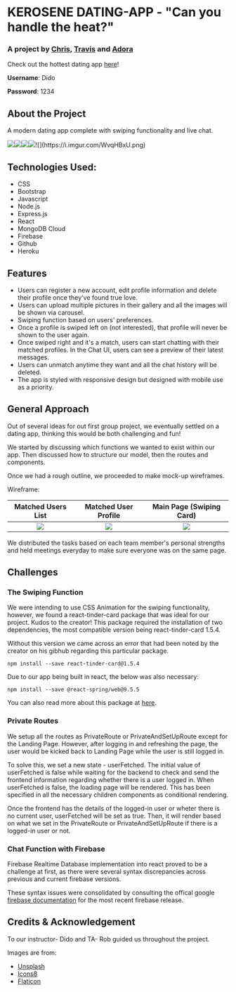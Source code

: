 # KEROSENE DATING-APP - "Can you handle the heat?"
### A project by [Chris](https://github.com/ChristopherHendrickson), [Travis](https://github.com/Travis-Esselink) and [Adora](https://github.com/AdoraWyne)

Check out the hottest dating app [here](https://kerosene.onrender.com/)!

**Username**: Dido

**Password**: 1234

## About the Project
A modern dating app complete with swiping functionality and live chat.

![](https://i.imgur.com/2FtPmvm.png)![](https://i.imgur.com/WvqHBxU.png)![](https://i.imgur.com/DxEA46Y.png)![]([https://i.imgur.com/WvqHBxU.png](https://i.imgur.com/DxEA46Y.png))![](https://i.imgur.com/WvqHBxU.png)

## Technologies Used:
* CSS
* Bootstrap
* Javascript
* Node.js
* Express.js
* React
* MongoDB Cloud
* Firebase
* Github
* Heroku

## Features
* Users can register a new account, edit profile information and delete their profile once they've found true love. 
* Users can upload multiple pictures in their gallery and all the images will be shown via carousel.
* Swiping function based on users' preferences.
* Once a profile is swiped left on (not interested), that profile will never be shown to the user again.
* Once swiped right and it's a match, users can start chatting with their matched profiles. In the Chat UI, users can see a preview of their latest messages.
* Users can unmatch anytime they want and all the chat history will be deleted. 
* The app is styled with responsive design but designed with mobile use as a priority.

## General Approach
Out of several ideas for out first group project, we eventually settled on a dating app, thinking this would be both challenging and fun!

We started by discussing which functions we wanted to exist within our app. Then discussed how to structure our model, then the routes and components. 

Once we had a rough outline, we proceeded to make mock-up wireframes.

Wireframe:

Matched Users List         |  Matched User Profile     | Main Page (Swiping Card) |
:-------------------------:|:-------------------------:|:-------------------------:
![](./client/src/images/matched-user-list.png) | ![](./client/src/images/matched-user-profile-chat.png)| ![](./client/src/images/main-swipe-card.png) |

We distributed the tasks based on each team member's personal strengths and held meetings everyday to make sure everyone was on the same page.

## Challenges
### The Swiping Function
We were intending to use CSS Animation for the swiping functionality, however, we found a react-tinder-card package that was ideal for our project. Kudos to the creator!
This package required the installation of two dependencies, the most compatible version being react-tinder-card 1.5.4. 

Without this version we came across an error that had been noted by the creator on his gibhub regarding this particular package.
```
npm install --save react-tinder-card@1.5.4
```
Due to our app being built in react, the below was also necessary:
```
npm install --save @react-spring/web@9.5.5
```
You can also read more about this package at [here](https://www.npmjs.com/package/react-tinder-card).

### Private Routes
We setup all the routes as PrivateRoute or PrivateAndSetUpRoute except for the Landing Page. However, after logging in and refreshing the page, the user would be kicked back to Landing Page while the user is still logged in. 

To solve this, we set a new state - userFetched. The initial value of userFetched is false while waiting for the backend to check and send the frontend information regarding whether there is a user logged in. When userFetched is false, the loading page will be rendered. This has been specified in all the necessary children components as conditional rendering. 

Once the frontend has the details of the logged-in user or wheter there is no current user, userFetched will be set as true. Then, it will render based on what we set in the PrivateRoute or PrivateAndSetUpRoute if there is a logged-in user or not.

### Chat Function with Firebase
Firebase Realtime Database implementation into react proved to be a challenge at first,  as there were several syntax discrepancies across previous and current firebase versions. 

These syntax issues were consolidated by consulting the offical google [firebase documentation](https://firebase.google.com/docs/web/modular-upgrade) for the most recent firebase release.

## Credits & Acknowledgement
To our instructor- Dido and TA- Rob guided us throughout the project.

Images are from:
* [Unsplash](https://unsplash.com/)
* [Icons8](https://icons8.com/)
* [Flaticon](https://www.flaticon.com/)


